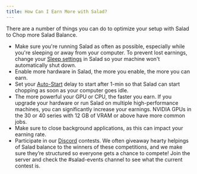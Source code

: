```yaml
---
title: How Can I Earn More with Salad?
---
```


There are a number of things you can do to optimize your setup with Salad to Chop more Salad Balance.

- Make sure you're running Salad as often as possible, especially while you're sleeping or away from your computer. To
  prevent lost earnings, change your [Sleep settings](/docs/Guides/Using-the-Salad-App/244-how-to-disable-sleep-mode) in
  Salad so your machine won't automatically shut down.
- Enable more hardware in Salad, the more you enable, the more you can earn.
- Set your [Auto-Start](/docs/Guides/Using-the-Salad-App/353-Salad-App-settings#auto-start) delay to start after 1-min
  so that Salad can start chopping as soon as your computer goes idle.
- The more powerful your GPU or CPU, the faster you earn. If you upgrade your hardware or run Salad on multiple
  high-performance machines, you can significantly increase your earnings. NVIDIA GPUs in the 30 or 40 series with 12 GB
  of VRAM or above have more common jobs.
- Make sure to close background applications, as this can impact your earning rate.
- Participate in our [Discord](http://discord.gg/salad) contests. We often giveaway hearty helpings of Salad balance to
  the winners of these competitions, and we make sure they’re structured so everyone gets a chance to compete! Join the
  server and check the #salad-events channel to see what the current contest is.
